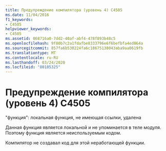 ```yaml
---
title: Предупреждение компилятора (уровень 4) C4505
ms.date: 11/04/2016
f1_keywords:
- C4505
helpviewer_keywords:
- C4505
ms.assetid: 068716a0-7dd2-40af-abf4-478f893b48c5
ms.openlocfilehash: 9f80b7c2a1fdafbe8333796e6f6befbfa4ed064a
ms.sourcegitcommit: 857fa6b530224fa6c18675138043aba9aa0619fb
ms.translationtype: MT
ms.contentlocale: ru-RU
ms.lasthandoff: 03/24/2020
ms.locfileid: "80185325"
---
```

# <a name="compiler-warning-level-4-c4505"></a>Предупреждение компилятора (уровень 4) C4505

"функция": локальная функция, не имеющая ссылки, удалена

Данная функция является локальной и не упоминается в теле модуля. Поэтому функция является неиспользуемым кодом.

Компилятор не создавал код для этой неработающей функции.
